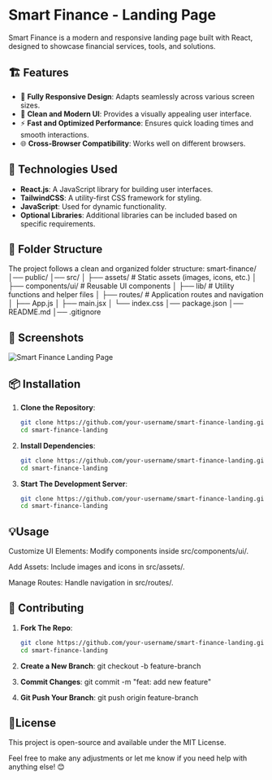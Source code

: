 # Smart Finance - Landing Page
Smart Finance is a modern and responsive landing page built with React, designed to showcase financial services, tools, and solutions.

## 🏗 Features
- 📱 **Fully Responsive Design**: Adapts seamlessly across various screen sizes.
- 🎨 **Clean and Modern UI**: Provides a visually appealing user interface.
- ⚡ **Fast and Optimized Performance**: Ensures quick loading times and smooth interactions.
- 🌐 **Cross-Browser Compatibility**: Works well on different browsers.

## 🚀 Technologies Used
- **React.js**: A JavaScript library for building user interfaces.
- **TailwindCSS**: A utility-first CSS framework for styling.
- **JavaScript**: Used for dynamic functionality.
- **Optional Libraries**: Additional libraries can be included based on specific requirements.

## 📂 Folder Structure
The project follows a clean and organized folder structure:
smart-finance/  
│── public/
│── src/
│   ├── assets/ # Static assets (images, icons, etc.)
│   ├── components/ui/ # Reusable UI components
│   ├── lib/ # Utility functions and helper files
│   ├── routes/ # Application routes and navigation
│   ├── App.js
│   ├── main.jsx
│   └── index.css
│── package.json
│── README.md
│── .gitignore


## 📸 Screenshots

![Smart Finance Landing Page](./public/smart-finance.png)  

## 📦 Installation

1. **Clone the Repository**:
   ```bash
   git clone https://github.com/your-username/smart-finance-landing.git
   cd smart-finance-landing

2. **Install Dependencies**:
   ```bash
   git clone https://github.com/your-username/smart-finance-landing.git
   cd smart-finance-landing

2. **Start The Development Server**:
   ```bash
   git clone https://github.com/your-username/smart-finance-landing.git
   cd smart-finance-landing

## 💡Usage

Customize UI Elements: Modify components inside src/components/ui/.

Add Assets: Include images and icons in src/assets/.

Manage Routes: Handle navigation in src/routes/.

## 🔧 Contributing

1. **Fork The Repo**:
   ```bash
   git clone https://github.com/your-username/smart-finance-landing.git
   cd smart-finance-landing

2. **Create a New Branch**:
    git checkout -b feature-branch

3. **Commit Changes**:
    git commit -m "feat: add new feature"

3. **Git Push Your Branch**:
    git push origin feature-branch

## 📜License
This project is open-source and available under the MIT License.

Feel free to make any adjustments or let me know if you need help with anything else! 😊